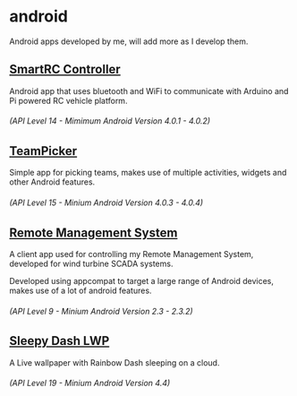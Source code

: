 # android
Android apps developed by me, will add more as I develop them.

## [SmartRC Controller](https://github.com/tkmarsh/SmartRC)
Android app that uses bluetooth and WiFi to communicate with Arduino and Pi powered RC vehicle platform.
###### (API Level 14 - Mimimum Android Version 4.0.1 - 4.0.2)

## [TeamPicker](https://github.com/tkmarsh/TeamPicker)
Simple app for picking teams, makes use of multiple activities, widgets and other Android features.
###### (API Level 15 - Minium Android Version 4.0.3 - 4.0.4)

## [Remote Management System](https://github.com/simplepower/RMS-Client)
A client app used for controlling my Remote Management System, developed for wind turbine SCADA systems.

Developed using appcompat to target a large range of Android devices, makes use of a lot of android features.
###### (API Level 9 - Minium Android Version 2.3 - 2.3.2)

## [Sleepy Dash LWP](https://github.com/tkmarsh/Sleepy-Dash-LWP)
A Live wallpaper with Rainbow Dash sleeping on a cloud.
###### (API Level 19 - Minium Android Version 4.4)
